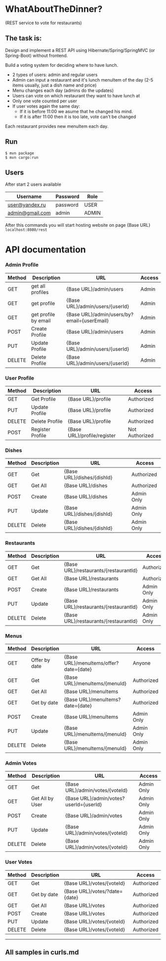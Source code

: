 # WhatAboutTheDinner?
(REST service to vote for restaurants)

<h2>The task is:</h2>

Design and implement a REST API using Hibernate/Spring/SpringMVC (or Spring-Boot) without frontend.

Build a voting system for deciding where to have lunch.

- 2 types of users: admin and regular users
- Admin can input a restaurant and it's lunch menuItem of the day (2-5 items usually, just a dish name and price)
- Menu changes each day (admins do the updates)
- Users can vote on which restaurant they want to have lunch at
- Only one vote counted per user
- If user votes again the same day:
    + If it is before 11:00 we asume that he changed his mind.
    + If it is after 11:00 then it is too late, vote can't be changed
    
Each restaurant provides new menuItem each day.

## Run
```
$ mvn package
$ mvn cargo:run
```

## Users
After start 2 users available

| Username             | Password       | Role           |
|----------------------|----------------|----------------|
| user@yandex.ru       | password       | USER           |                   
| admin@gmail.com      | admin          | ADMIN          |


After this commands you will start hosting website on page {Base URL} `localhost:8080/rest`

# API documentation

### Admin Profile 

| Method | Description          | URL                                                 | Access         |
|--------|----------------------|-----------------------------------------------------|----------------|
| GET    | get all profiles     | {Base URL}/admin/users                              | Admin          |
| GET    | get profile          | {Base URL}/admin/users/{userId}                     | Admin          |
| GET    | get profile by email | {Base URL}/admin/users/by?email={userEmail}         | Admin          |
| POST   | Create Profile       | {Base URL}/admin/users                              | Admin          |
| PUT    | Update Profile       | {Base URL}/admin/users/{userId}                     | Admin          |
| DELETE | Delete Profile       | {Base URL}/admin/users/{userId}                     | Admin          |


### User Profile 

| Method | Description          | URL                                                 | Access         |
|--------|----------------------|-----------------------------------------------------|----------------|
| GET    | Get Profile          | {Base URL}/profile                                  | Authorized     |
| PUT    | Update Profile       | {Base URL}/profile                                  | Authorized     |
| DELETE | Delete Profile       | {Base URL}/profile                                  | Authorized     |
| POST   | Register Profile     | {Base URL}/profile/register                         | Not Authorized |


### Dishes

| Method | Description          | URL                                                 | Access         |
|--------|----------------------|-----------------------------------------------------|----------------|
| GET    | Get                  | {Base URL}/dishes/{dishId}                          | Authorized     |
| GET    | Get All              | {Base URL}/dishes                                   | Authorized     |
| POST   | Create               | {Base URL}/dishes                                   | Admin Only     |
| PUT    | Update               | {Base URL}/dishes/{dishId}                          | Admin Only     |
| DELETE | Delete               | {Base URL}/dishes/{dishId}                          | Admin Only     |


### Restaurants

| Method | Description          | URL                                                 | Access         |
|--------|----------------------|-----------------------------------------------------|----------------|
| GET    | Get                  | {Base URL}/restaurants/{restaurantId}               | Authorized     |
| GET    | Get All              | {Base URL}/restaurants                              | Authorized     |
| POST   | Create               | {Base URL}/restaurants                              | Admin Only     |
| PUT    | Update               | {Base URL}/restaurants/{restaurantId}               | Admin Only     |
| DELETE | Delete               | {Base URL}/restaurants/{restaurantId}               | Admin Only     |


### Menus

| Method | Description          | URL                                                 | Access         |
|--------|----------------------|-----------------------------------------------------|----------------|
| GET    | Offer by date        | {Base URL}/menuItems/offer?date={date}                  | Anyone         |
| GET    | Get                  | {Base URL}/menuItems/{menuId}                           | Authorized     |
| GET    | Get All              | {Base URL}/menuItems                                    | Authorized     |
| GET    | Get by date          | {Base URL}/menuItems?date={date}                        | Authorized     |
| POST   | Create               | {Base URL}/menuItems                                    | Admin Only     |
| PUT    | Update               | {Base URL}/menuItems/{menuId}                           | Admin Only     |
| DELETE | Delete               | {Base URL}/menuItems/{menuId}                           | Admin Only     |


### Admin Votes

| Method | Description          | URL                                                 | Access         |
|--------|----------------------|-----------------------------------------------------|----------------|
| GET    | Get                  | {Base URL}/admin/votes/{voteId}                     | Admin Only     |
| GET    | Get All by User      | {Base URL}/admin/votes?userId={userId}              | Admin Only     |
| POST   | Create               | {Base URL}/admin/votes                              | Admin Only     |
| PUT    | Update               | {Base URL}/admin/votes/{voteId}                     | Admin Only     |
| DELETE | Delete               | {Base URL}/admin/votes/{voteId}                     | Admin Only     |

### User Votes

| Method | Description          | URL                                                 | Access         |
|--------|----------------------|-----------------------------------------------------|----------------|
| GET    | Get                  | {Base URL}/votes/{voteId}                           | Authorized     |
| GET    | Get by date          | {Base URL}/votes/?date={date}                       | Authorized     |
| GET    | Get All              | {Base URL}/votes                                    | Authorized     |
| POST   | Create               | {Base URL}/votes                                    | Authorized     |
| PUT    | Update               | {Base URL}/votes/{voteId}                           | Authorized     |
| DELETE | Delete               | {Base URL}/votes/{voteId}                           | Authorized     |

---
All samples in curls.md
---